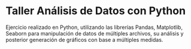 # Taller Análisis de Datos con Python
Ejercicio realizado en Python, utilizando las librerías Pandas, Matplotlib, Seaborn para manipulación de datos de múltiples archivos, su análisis y posterior generación de gráficos con base a múltiples medidas.

